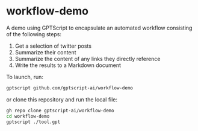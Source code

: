 # workflow-demo

A demo using GPTScript to encapsulate an automated workflow consisting of the following steps:
1. Get a selection of twitter posts
2. Summarize their content
3. Summarize the content of any links they directly reference
4. Write the results to a Markdown document

To launch, run:

```sh
gptscript github.com/gptscript-ai/workflow-demo
```

or clone this repository and run the local file:

```sh
gh repo clone gptscript-ai/workflow-demo
cd workflow-demo
gptscript ./tool.gpt
```
